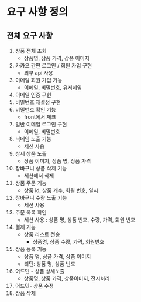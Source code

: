 # 요구 사항 정의

## 전체 요구 사항

1. 상품 전체 조회
   * 상품명, 상품 가격, 상품 이미지
2. 카카오 간편 로그인 / 회원 가입 구현
   * 외부 api 사용
3. 이메일 회원 가입 기능
   * 이메일, 비밀번호, 유저네임
4. 이메일 인증 구현
5. 비밀번호 재설정 구현
6. 비밀번호 확인 기능
   * front에서 체크
7. 일반 이메일 로그인 구현
   * 이메일, 비밀번호
8. 닉네임 노출 기능
   * 세션 사용
9. 상세 상품 노출
   * 상품 이미지, 상품 명, 상품 가격
10. 장바구니 상품 삭제 기능
    * 세션에서 삭제
11. 상품 주문 기능
    * 상품 id, 상품 개수,  회원 번호, 일시
12. 장바구니 수량 노출 기능
    * 세션 사용
13. 주문 목록 확인
    * 세션 사용 : 상품 명, 상품 번호, 수량, 가격, 회원 번호
14. 결제 기능
    * 상품 리스트 전송
      * 상품명, 상품 수량, 가격, 회원번호
15. 상품 등록 기능
    * 상품 명, 상품 가격, 상품 이미지
    * 리턴: 상품 명, 상품 번호
16. 어드민 - 상품 상세노출
    * 상품명, 상품 가격, 상품이미지, 전시처리
17. 어드민- 상품 수정
18. 상품 삭제
